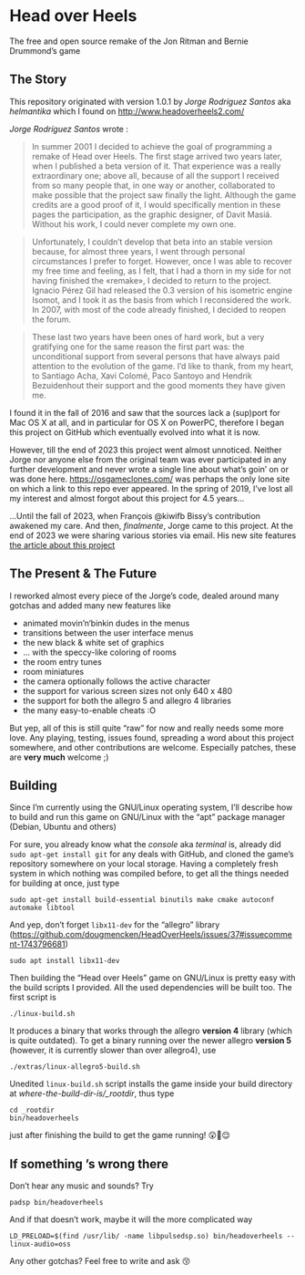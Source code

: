# Head over Heels

The free and open source remake of the Jon Ritman and Bernie Drummond’s game

## The Story

This repository originated with version 1.0.1 by *Jorge Rodríguez Santos* aka *helmantika*
which I found on http://www.headoverheels2.com/

*Jorge Rodríguez Santos* wrote :

> In summer 2001 I decided to achieve the goal of programming a remake of Head over Heels. The first stage arrived two years later, when I published a beta version of it. That experience was a really extraordinary one; above all, because of all the support I received from so many people that, in one way or another, collaborated to make possible that the project saw finally the light. Although the game credits are a good proof of it, I would specifically mention in these pages the participation, as the graphic designer, of Davit Masiá. Without his work, I could never complete my own one.

> Unfortunately, I couldn’t develop that beta into an stable version because, for almost three years, I went through personal circumstances I prefer to forget. However, once I was able to recover my free time and feeling, as I felt, that I had a thorn in my side for not having finished the «remake», I decided to return to the project. Ignacio Pérez Gil had released the 0.3 version of his isometric engine Isomot, and I took it as the basis from which I reconsidered the work. In 2007, with most of the code already finished, I decided to reopen the forum.

> These last two years have been ones of hard work, but a very gratifying one for the same reason the first part was: the unconditional support from several persons that have always paid attention to the evolution of the game. I’d like to thank, from my heart, to Santiago Acha, Xavi Colomé, Paco Santoyo and Hendrik Bezuidenhout their support and the good moments they have given me.

I found it in the fall of 2016 and saw that the sources lack a (sup)port for Mac OS X at all, and in particular for OS X on PowerPC,
therefore I began this project on GitHub which eventually evolved into what it is now.

However, till the end of 2023 this project went almost unnoticed.
Neither Jorge nor anyone else from the original team was ever participated in any further development and never wrote a single line about what’s goin’ on or was done here.
https://osgameclones.com/ was perhaps the only lone site on which a link to this repo ever appeared.
In the spring of 2019, I’ve lost all my interest and almost forgot about this project for 4.5 years...

...Until the fall of 2023, when François @kiwifb Bissy’s contribution awakened my care.
And then, *finalmente*, Jorge came to this project.
At the end of 2023 we were sharing various stories via email.
His new site features [the article about this project](https://hoh.helmantika.com/2024/04/02/el-remake-de-douglas/)

## The Present & The Future

I reworked almost every piece of the Jorge’s code, dealed around many gotchas and added many new features like

* animated movin’n‘binkin dudes in the menus
* transitions between the user interface menus
* the new black & white set of graphics
* ... with the speccy-like coloring of rooms
* the room entry tunes
* room miniatures
* the camera optionally follows the active character
* the support for various screen sizes not only 640 x 480
* the support for both the allegro 5 and allegro 4 libraries
* the many easy-to-enable cheats :O

But yep, all of this is still quite “raw” for now and really needs some more love.
Any playing, testing, issues found, spreading a word about this project somewhere, and other contributions are welcome.
Especially patches, these are **very much** welcome ;)

## Building

Since I’m currently using the GNU/Linux operating system, I’ll describe how to build and run this game on GNU/Linux with the “apt” package manager (Debian, Ubuntu and others)

For sure, you already know what the *console* aka *terminal* is, already did ``sudo apt-get install git`` for any deals with GitHub, and cloned the game’s repository somewhere on your local storage. Having a completely fresh system in which nothing was compiled before, to get all the things needed for building at once, just type

```
sudo apt-get install build-essential binutils make cmake autoconf automake libtool
```

And yep, don’t forget ``libx11-dev`` for the “allegro” library (https://github.com/dougmencken/HeadOverHeels/issues/37#issuecomment-1743796681)

```
sudo apt install libx11-dev
```

Then building the “Head over Heels” game on GNU/Linux is pretty easy with the build scripts I provided. All the used dependencies will be built too.
The first script is

```
./linux-build.sh
```

It produces a binary that works through the allegro **version 4** library (which is quite outdated).
To get a binary running over the newer allegro **version 5** (however, it is currently slower than over allegro4), use

```
./extras/linux-allegro5-build.sh
```

Unedited ``linux-build.sh`` script installs the game inside your build directory at *where-the-build-dir-is/_rootdir*, thus type

```
cd _rootdir
bin/headoverheels
```

just after finishing the build to get the game running! 😲🥹😌

## If something ’s wrong there

Don’t hear any music and sounds? Try

```
padsp bin/headoverheels
```

And if that doesn’t work, maybe it will the more complicated way

```
LD_PRELOAD=$(find /usr/lib/ -name libpulsedsp.so) bin/headoverheels --linux-audio=oss
```

Any other gotchas? Feel free to write and ask 😚
